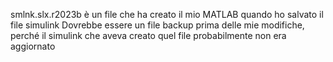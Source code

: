 smlnk.slx.r2023b è un file che ha creato il mio MATLAB quando ho salvato il file simulink
Dovrebbe essere un file backup prima delle mie modifiche, perché il simulink che aveva creato quel file probabilmente non era aggiornato
